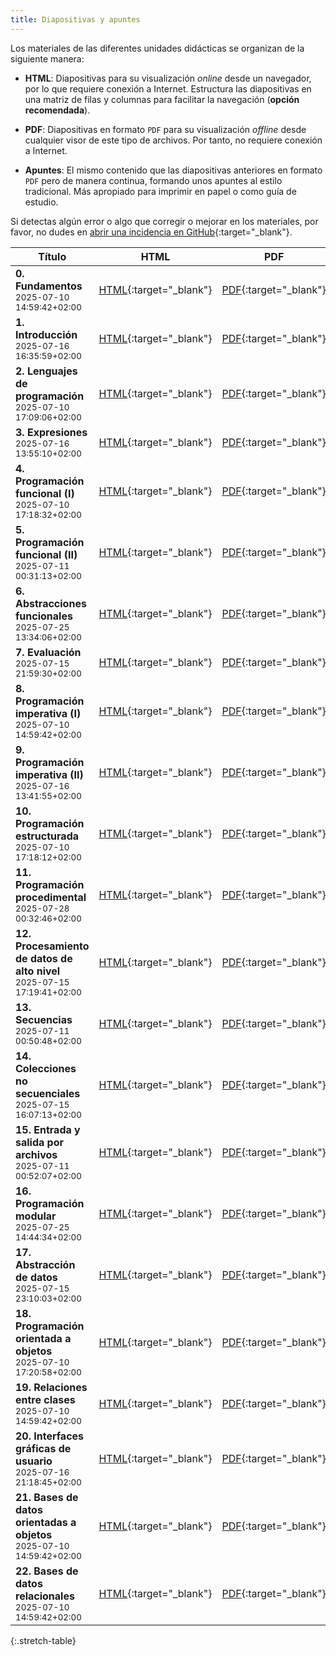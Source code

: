 ```yaml
---
title: Diapositivas y apuntes
---
```


Los materiales de las diferentes unidades didácticas se organizan de la siguiente manera:

- **HTML**: Diapositivas para su visualización *online* desde un navegador, por lo que requiere conexión a Internet. Estructura las diapositivas en una matriz de filas y columnas para facilitar la navegación (**opción recomendada**).

- **PDF**: Diapositivas en formato `PDF` para su visualización *offline* desde cualquier visor de este tipo de archivos. Por tanto, no requiere conexión a Internet.

- **Apuntes**: El mismo contenido que las diapositivas anteriores en formato `PDF` pero de manera continua, formando unos apuntes al estilo tradicional. Más apropiado para imprimir en papel o como guía de estudio.

Si detectas algún error o algo que corregir o mejorar en los materiales, por favor, no dudes en [abrir una incidencia en GitHub](https://github.com/ricpelo/pro/issues/new){:target="_blank"}.

| Título | HTML | PDF | Apuntes | Ejercicios | Prácticas |
| ------ |:----:|:---:|:-------:|:----------:|:---------:|
| <strong>0. Fundamentos</strong><br><small class="fecha" title="Última actualización">2025-07-10 14:59:42+02:00</small> | [HTML](slides/fundamentos.html){:target="_blank"} | [PDF](pdf/fundamentos.pdf){:target="_blank"} | [Apuntes](apuntes/fundamentos-apuntes.pdf){:target="_blank"}
| <strong>1. Introducción</strong><br><small class="fecha" title="Última actualización">2025-07-16 16:35:59+02:00</small> | [HTML](slides/introduccion.html){:target="_blank"} | [PDF](pdf/introduccion.pdf){:target="_blank"} | [Apuntes](apuntes/introduccion-apuntes.pdf){:target="_blank"} | [Ejercicios](ejercicios/introduccion-ejercicios.pdf){:target="_blank"}<br><small class="fecha" title="Última actualización">2025-07-10 14:59:42+02:00</small> | [Prácticas](practicas/introduccion-practicas.pdf){:target="_blank"}<br><small class="fecha" title="Última actualización">2025-07-10 14:59:42+02:00</small>
| <strong>2. Lenguajes de programación</strong><br><small class="fecha" title="Última actualización">2025-07-10 17:09:06+02:00</small> | [HTML](slides/lenguajes-de-programacion.html){:target="_blank"} | [PDF](pdf/lenguajes-de-programacion.pdf){:target="_blank"} | [Apuntes](apuntes/lenguajes-de-programacion-apuntes.pdf){:target="_blank"}
| <strong>3. Expresiones</strong><br><small class="fecha" title="Última actualización">2025-07-16 13:55:10+02:00</small> | [HTML](slides/expresiones.html){:target="_blank"} | [PDF](pdf/expresiones.pdf){:target="_blank"} | [Apuntes](apuntes/expresiones-apuntes.pdf){:target="_blank"} | [Ejercicios](ejercicios/expresiones-ejercicios.pdf){:target="_blank"}<br><small class="fecha" title="Última actualización">2025-07-10 14:59:42+02:00</small>
| <strong>4. Programación funcional (I)</strong><br><small class="fecha" title="Última actualización">2025-07-10 17:18:32+02:00</small> | [HTML](slides/programacion-funcional-i.html){:target="_blank"} | [PDF](pdf/programacion-funcional-i.pdf){:target="_blank"} | [Apuntes](apuntes/programacion-funcional-i-apuntes.pdf){:target="_blank"} | [Ejercicios](ejercicios/programacion-funcional-i-ejercicios.pdf){:target="_blank"}<br><small class="fecha" title="Última actualización">2025-07-10 14:59:42+02:00</small>
| <strong>5. Programación funcional (II)</strong><br><small class="fecha" title="Última actualización">2025-07-11 00:31:13+02:00</small> | [HTML](slides/programacion-funcional-ii.html){:target="_blank"} | [PDF](pdf/programacion-funcional-ii.pdf){:target="_blank"} | [Apuntes](apuntes/programacion-funcional-ii-apuntes.pdf){:target="_blank"} | [Ejercicios](ejercicios/programacion-funcional-ii-ejercicios.pdf){:target="_blank"}<br><small class="fecha" title="Última actualización">2025-07-10 14:59:42+02:00</small>
| <strong>6. Abstracciones funcionales</strong><br><small class="fecha" title="Última actualización">2025-07-25 13:34:06+02:00</small> | [HTML](slides/abstracciones-funcionales.html){:target="_blank"} | [PDF](pdf/abstracciones-funcionales.pdf){:target="_blank"} | [Apuntes](apuntes/abstracciones-funcionales-apuntes.pdf){:target="_blank"} | [Ejercicios](ejercicios/abstracciones-funcionales-ejercicios.pdf){:target="_blank"}<br><small class="fecha" title="Última actualización">2025-07-10 14:59:42+02:00</small>
| <strong>7. Evaluación</strong><br><small class="fecha" title="Última actualización">2025-07-15 21:59:30+02:00</small> | [HTML](slides/evaluacion.html){:target="_blank"} | [PDF](pdf/evaluacion.pdf){:target="_blank"} | [Apuntes](apuntes/evaluacion-apuntes.pdf){:target="_blank"}
| <strong>8. Programación imperativa (I)</strong><br><small class="fecha" title="Última actualización">2025-07-10 14:59:42+02:00</small> | [HTML](slides/programacion-imperativa-i.html){:target="_blank"} | [PDF](pdf/programacion-imperativa-i.pdf){:target="_blank"} | [Apuntes](apuntes/programacion-imperativa-i-apuntes.pdf){:target="_blank"}
| <strong>9. Programación imperativa (II)</strong><br><small class="fecha" title="Última actualización">2025-07-16 13:41:55+02:00</small> | [HTML](slides/programacion-imperativa-ii.html){:target="_blank"} | [PDF](pdf/programacion-imperativa-ii.pdf){:target="_blank"} | [Apuntes](apuntes/programacion-imperativa-ii-apuntes.pdf){:target="_blank"} | [Ejercicios](ejercicios/programacion-imperativa-ii-ejercicios.pdf){:target="_blank"}<br><small class="fecha" title="Última actualización">2025-07-10 16:40:38+02:00</small>
| <strong>10. Programación estructurada</strong><br><small class="fecha" title="Última actualización">2025-07-10 17:18:12+02:00</small> | [HTML](slides/programacion-estructurada.html){:target="_blank"} | [PDF](pdf/programacion-estructurada.pdf){:target="_blank"} | [Apuntes](apuntes/programacion-estructurada-apuntes.pdf){:target="_blank"} | [Ejercicios](ejercicios/programacion-estructurada-ejercicios.pdf){:target="_blank"}<br><small class="fecha" title="Última actualización">2025-07-10 14:59:42+02:00</small>
| <strong>11. Programación procedimental</strong><br><small class="fecha" title="Última actualización">2025-07-28 00:32:46+02:00</small> | [HTML](slides/programacion-procedimental.html){:target="_blank"} | [PDF](pdf/programacion-procedimental.pdf){:target="_blank"} | [Apuntes](apuntes/programacion-procedimental-apuntes.pdf){:target="_blank"}
| <strong>12. Procesamiento de datos de alto nivel</strong><br><small class="fecha" title="Última actualización">2025-07-15 17:19:41+02:00</small> | [HTML](slides/procesamiento-de-datos-de-alto-nivel.html){:target="_blank"} | [PDF](pdf/procesamiento-de-datos-de-alto-nivel.pdf){:target="_blank"} | [Apuntes](apuntes/procesamiento-de-datos-de-alto-nivel-apuntes.pdf){:target="_blank"}
| <strong>13. Secuencias</strong><br><small class="fecha" title="Última actualización">2025-07-11 00:50:48+02:00</small> | [HTML](slides/secuencias.html){:target="_blank"} | [PDF](pdf/secuencias.pdf){:target="_blank"} | [Apuntes](apuntes/secuencias-apuntes.pdf){:target="_blank"}
| <strong>14. Colecciones no secuenciales</strong><br><small class="fecha" title="Última actualización">2025-07-15 16:07:13+02:00</small> | [HTML](slides/colecciones-no-secuenciales.html){:target="_blank"} | [PDF](pdf/colecciones-no-secuenciales.pdf){:target="_blank"} | [Apuntes](apuntes/colecciones-no-secuenciales-apuntes.pdf){:target="_blank"} | [Ejercicios](ejercicios/colecciones-no-secuenciales-ejercicios.pdf){:target="_blank"}<br><small class="fecha" title="Última actualización">2025-07-10 14:59:42+02:00</small>
| <strong>15. Entrada y salida por archivos</strong><br><small class="fecha" title="Última actualización">2025-07-11 00:52:07+02:00</small> | [HTML](slides/entrada-y-salida-por-archivos.html){:target="_blank"} | [PDF](pdf/entrada-y-salida-por-archivos.pdf){:target="_blank"} | [Apuntes](apuntes/entrada-y-salida-por-archivos-apuntes.pdf){:target="_blank"}
| <strong>16. Programación modular</strong><br><small class="fecha" title="Última actualización">2025-07-25 14:44:34+02:00</small> | [HTML](slides/programacion-modular.html){:target="_blank"} | [PDF](pdf/programacion-modular.pdf){:target="_blank"} | [Apuntes](apuntes/programacion-modular-apuntes.pdf){:target="_blank"} | [Ejercicios](ejercicios/programacion-modular-ejercicios.pdf){:target="_blank"}<br><small class="fecha" title="Última actualización">2025-07-10 14:59:42+02:00</small> | [Prácticas](practicas/programacion-modular-practicas.pdf){:target="_blank"}<br><small class="fecha" title="Última actualización">2025-07-10 14:59:42+02:00</small>
| <strong>17. Abstracción de datos</strong><br><small class="fecha" title="Última actualización">2025-07-15 23:10:03+02:00</small> | [HTML](slides/abstraccion-de-datos.html){:target="_blank"} | [PDF](pdf/abstraccion-de-datos.pdf){:target="_blank"} | [Apuntes](apuntes/abstraccion-de-datos-apuntes.pdf){:target="_blank"}
| <strong>18. Programación orientada a objetos</strong><br><small class="fecha" title="Última actualización">2025-07-10 17:20:58+02:00</small> | [HTML](slides/programacion-orientada-a-objetos.html){:target="_blank"} | [PDF](pdf/programacion-orientada-a-objetos.pdf){:target="_blank"} | [Apuntes](apuntes/programacion-orientada-a-objetos-apuntes.pdf){:target="_blank"} | [Ejercicios](ejercicios/programacion-orientada-a-objetos-ejercicios.pdf){:target="_blank"}<br><small class="fecha" title="Última actualización">2025-07-10 14:59:42+02:00</small>
| <strong>19. Relaciones entre clases</strong><br><small class="fecha" title="Última actualización">2025-07-10 14:59:42+02:00</small> | [HTML](slides/relaciones-entre-clases.html){:target="_blank"} | [PDF](pdf/relaciones-entre-clases.pdf){:target="_blank"} | [Apuntes](apuntes/relaciones-entre-clases-apuntes.pdf){:target="_blank"} | [Ejercicios](ejercicios/relaciones-entre-clases-ejercicios.pdf){:target="_blank"}<br><small class="fecha" title="Última actualización">2025-07-10 14:59:42+02:00</small>
| <strong>20. Interfaces gráficas de usuario</strong><br><small class="fecha" title="Última actualización">2025-07-16 21:18:45+02:00</small> | [HTML](slides/interfaces-graficas-de-usuario.html){:target="_blank"} | [PDF](pdf/interfaces-graficas-de-usuario.pdf){:target="_blank"} | [Apuntes](apuntes/interfaces-graficas-de-usuario-apuntes.pdf){:target="_blank"}
| <strong>21. Bases de datos orientadas a objetos</strong><br><small class="fecha" title="Última actualización">2025-07-10 14:59:42+02:00</small> | [HTML](slides/bases-de-datos-orientadas-a-objetos.html){:target="_blank"} | [PDF](pdf/bases-de-datos-orientadas-a-objetos.pdf){:target="_blank"} | [Apuntes](apuntes/bases-de-datos-orientadas-a-objetos-apuntes.pdf){:target="_blank"}
| <strong>22. Bases de datos relacionales</strong><br><small class="fecha" title="Última actualización">2025-07-10 14:59:42+02:00</small> | [HTML](slides/bases-de-datos-relacionales.html){:target="_blank"} | [PDF](pdf/bases-de-datos-relacionales.pdf){:target="_blank"} | [Apuntes](apuntes/bases-de-datos-relacionales-apuntes.pdf){:target="_blank"}
{:.stretch-table}
